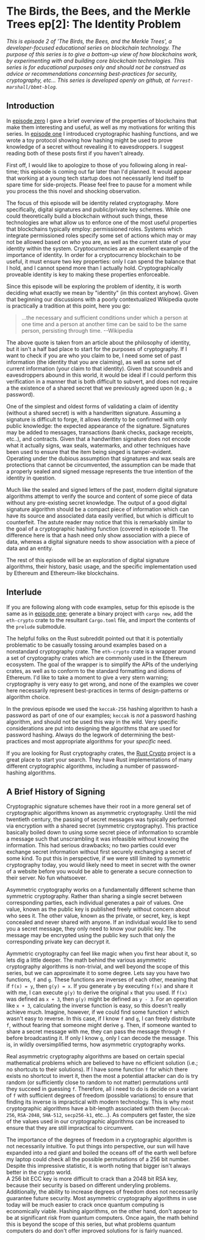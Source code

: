 # The Birds, the Bees, and the Merkle Trees ep[2]: The Identity Problem

*This is episode 2 of 'The Birds, the Bees, and the Merkle Trees',
a developer-focused educational series on blockchain technology.
The purpose of this series is to give a bottom-up view of how blockchains
work, by experimenting with and building core blockchain technologies.
This series is for educational purposes only and should not be construed
as advice or recommendations concerning best-practices for security,
cryptography, etc... This series is developed openly on github,
at `forrest-marshall/bbmt-blog`.*


## Introduction

In [episode zero](./episode-0.md) I gave a brief overview of the properties of
blockchains that make them interesting and useful, as well as my motivations for
writing this series.  In [episode one](./episode-1.md) I introduced cryptographic
hashing functions, and we wrote a toy protocol showing how hashing might be used
to prove knowledge of a secret without revealing it to eavesdroppers.  I suggest
reading both of these posts first if you haven't already.

First off, I would like to apologize to those of you following along in real-time;
this episode is coming out far later than I'd planned.  It would appear that 
working at a young tech startup does not necessarily lend itself to spare
time for side-projects.  Please feel free to pause for a moment while you process 
the this novel and shocking observation.

The focus of this episode will be identity related cryptography.  More specifically,
digital signatures and public/private key schemes.  While one could theoretically
build a blockchain without such things, these technologies are what allow us to enforce
one of the most useful properties that blockchains typically employ: permissioned roles.
Systems which integrate permissioned roles specify some set of actions which may
or may not be allowed based on *who* you are, as well as the current state of 
your identity within the system.  Cryptocurrencies are an excellent example of the
importance of identity.  In order for a cryptocurrency blockchain to be useful,
it must ensure two key properties: only I can spend the balance that I hold, and
I cannot spend more than I actually hold.  Cryptographically proveable identity
is key to making these properties enforceable.

Since this episode will be exploring the problem of identity, it is worth
deciding what exactly we mean by "identity" (in this context anyhow).
Given that beginning our discussions with a poorly contextualized Wikipedia quote is
practically a tradition at this point, here you go:

> ...the necessary and sufficient conditions under which a person at one 
> time and a person at another time can be said to be the same person, 
> persisting through time.  --Wikipedia 

The above quote is taken from an article about the philosophy of identity, but it isn't a 
half bad place to start for the purposes of cryptography.  If I want to check if you are 
who you claim to be, I need some set of past information (the identity that you are claiming), 
as well as some set of current information (your claim to that identity).  Given that scoundrels
and eavesdroppers abound in this world, it would be ideal if I could perform this verification 
in a manner that is both difficult to subvert, and does not require a the existence of a 
shared secret that we previously agreed upon (e.g.; a password). 

One of the simplest and oldest forms of validating a claim of identity (without a shared secret)
is with a handwritten signature.  Assuming a signature is difficult to forge, it allows identity
to be confirmed with only public knowledge: the expected appearance of the signature.  Signatures
may be added to messages, transactions (bank checks, package receipts, etc..), and contracts.
Given that a handwritten signature does not encode what it actually signs, wax seals, watermarks, and
other techniques have been used to ensure that the item being singed is tamper-evident.
Operating under the dubious assumption that signatures and wax seals are protections that
cannot be circumvented, the assumption can be made that a properly sealed and signed message
represents the true intention of the identity in question.

Much like the sealed and signed letters of the past, modern digital signature algorithms attempt
to verify the source and content of some piece of data without any pre-existing secret knowledge.
The output of a good digital signature algorithm should be a compact piece of information which can
have its source and associated data easily verified, but which is difficult to counterfeit.  The astute 
reader may notice that this is remarkably similar to the goal of a cryptographic hashing function (covered
in episode 1).  The difference here is that a hash need only show association with a piece of data,
whereas a digital signature needs to show association with a piece of data and an entity.

The rest of this episode will be an exploration of digital signature algorithms, their history, 
basic usage, and the specific implementation used by Ethereum and Ethereum-like blockchains.


## Interlude

If you are following along with code examples, setup for this episode is the same as in
[episode one](./episode-1.md); generate a binary project with `cargo new`, add the
`eth-crypto` crate to the resultant `Cargo.toml` file, and import the contents of
the `prelude` submodule.

The helpful folks on the Rust subreddit pointed out that it is potentially problematic to 
be casually tossing around examples based on a nonstandard cryptography crate.  The `eth-crypto` 
crate is a wrapper around a set of cryptography crates which are commonly used in the Ethereum 
ecosystem.  The goal of the wrapper is to simplify the APIs of the underlying crates, as well 
as to conform to the standard formatting and idioms of Ethereum.  I'd like to take a moment 
to give a very stern warning; cryptography is very easy to get wrong, and none of the examples 
we cover here necessarily represent best-practices in terms of design-patterns or algorithm choice.

In the previous episode we used the `keccak-256` hashing
algorithm to hash a password as part of one of our examples; `keccak` is *not* a password
hashing algorithm, and should not be used this way in the wild.  Very specific considerations
are put into designing the algorithms that are used for password hashing.  Always do the legwork of 
determining the best-practices and most appropriate algorithms for your *specific* need.  

If you are looking for Rust cryptography crates, the [Rust Crypto](https://github.com/RustCrypto)
project is a great place to start your search.  They have Rust implementations of many different
cryptographic algorithms, including a number of password-hashing algorithms.


## A Brief History of Signing

Cryptographic signature schemes have their root in a more general set of cryptographic algorithms
known as asymmetric cryptography.  Until the mid twentieth century, the passing of secret messages 
was typically performed via encryption with a shared secret (symmetric cryptography).  This practice
basically boiled down to using some secret piece of information to scramble a message such that
unscrambling it was infeasible without knowing the information.  This had serious drawbacks; no
two parties could ever exchange secret information without first securely exchanging a secret
of some kind.  To put this in perspective, if we were still limited to symmetric cryptography today,
you would likely need to meet in secret with the owner of a website before you would be able
to generate a secure connection to their server.  No fun whatsoever.

Asymmetric cryptography works on a fundamentally different scheme than symmetric cryptography.
Rather than sharing a single secret between corresponding parties, each individual generates
a pair of values.  One value, known as the public key is published freely without concern
about who sees it.  The other value, known as the private, or secret, key, is kept concealed
and never shared with anyone.  If an individual would like to send you a secret message,
they only need to know your public key.  The message may be encrypted using the public
key such that only the corresponding private key can decrypt it.

Aymmetric cryptography can feel like magic when you first hear about it, so lets dig a little 
deeper.  The math behind the various asymmetric cryptography algorithms is non-trivial, and
well beyond the scope of this series, but we can approximate it to some degree.  Lets say
you have two functions, `f` and `g`.  These functions are inverses of each other, meaning that
if `f(x) = y`, then `g(y) = x`.  If you generate `y` by executing `f(x)` and share it with me,
I can execute `g(y)` to derive the original `x` that you used.  If `f(x)` was defined as `x + 3`,
then `g(y)` might be defined as `y - 3`.  For an operation like `x + 3`, calculating the inverse
function is easy, so this doesn't really achieve much.  Imagine, however, if we could find some
function `f` which wasn't easy to reverse.  In this case, if I know `f` and `g`, I can freely distribute `f`,
without fearing that someone might derive `g`.  Then, if someone wanted to share a secret message
with me, they can pass the message through `f` before broadcasting it.  If only I know `g`, only I can
decode the message.  This is, in wildly oversimplified terms, how asymmetric cryptography works.

Real asymmetric cryptography algorithms are based on certain special mathematical problems which
are believed to have no efficient solution (i.e.; no shortcuts to their solutions).  If I have some
function `f` for which there exists no shortcut to invert it, then the most a potential attacker
can do is try random (or sufficiently close to random to not matter) permutations until they
succeed in guessing `f`.  Therefore, all i need to do is decide on a variant of `f` with sufficient
degrees of freedom (possible variations) to ensure that finding its inverse is impractical with modern
technology.  This is why most cryptographic algorithms have a bit-length associated with them
(`keccak-256`, `RSA-2048`, `SHA-512`, `secp256-k1`, etc...).  As computers get faster, the size of the 
values used in our cryptographic algorithms can be increased to ensure that they are still impractical
to circumvent.

The importance of the degrees of freedom in a cryptographic algorithm is not necessarily intuitive.
To put things into perspective, our sun will have expanded into a red giant and boiled the oceans off 
of the earth well before my laptop could check all the possible permutations of a 256 bit number.
Despite this impressive statistic, it is worth noting that bigger isn't always better in the crypto world.  
A 256 bit ECC key is more difficult to crack than a 2048 bit RSA key, because their security is based on
different underyling problems.  Additionally, the ability to increase degrees of freedom does not necessarily
guarantee future security.  Most asymmetric cryptography algorithms in use today will be much easier 
to crack once quantum computing is economically viable.  Hashing algorithms, on the other hand, don't
appear to be at significant risk from quantum computers.  Once again, the math behind this is beyond
the scope of this series, but what problems quantum computers do and don't offer improved solutions
for is fairly nuanced.



